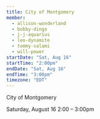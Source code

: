 ```yaml
---
title: City of Montgomery
member:
  - allison-wonderland
  - bobby-dingo
  - j-j-aquarius
  - leo-dynamite
  - tommy-salami
  - will-power
startDate: "Sat, Aug 16"
startTime: "2:00pm"
endDate: "Sat, Aug 16"
endTime: "3:00pm"
timezone: "EDT"
---
```

City of Montgomery

Saturday, August 16 2:00 – 3:00pm
